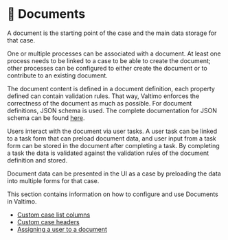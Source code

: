 # 📃 Documents

A document is the starting point of the case and the main data storage for that case.

One or multiple processes can be associated with a document. At least one process needs to be linked to a case to be able to create the document; other processes can be configured to either create the document or to contribute to an existing document.

The document content is defined in a document definition, each property defined can contain validation rules. That way, Valtimo enforces the correctness of the document as much as possible. For document definitions, JSON schema is used. The complete documentation for JSON schema can be found [here](https://json-schema.org/understanding-json-schema/index.html).

Users interact with the document via user tasks. A user task can be linked to a task form that can preload document data, and user input from a task form can be stored in the document after completing a task. By completing a task the data is validated against the validation rules of the document definition and stored.

Document data can be presented in the UI as a case by preloading the data into multiple forms for that case.

This section contains information on how to configure and use Documents in Valtimo.

* [Custom case list columns](../case/for-developers/custom-case-list-columns.md)
* [Custom case headers](../case/for-developers/custom-case-headers.md)
* [Assigning a user to a document](assigning-a-user.md)

